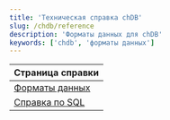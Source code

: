 ```yaml
---
title: 'Техническая справка chDB'
slug: /chdb/reference
description: 'Форматы данных для chDB'
keywords: ['chdb', 'форматы данных']
---
```


| Страница справки       |
|----------------------|
| [Форматы данных](/chdb/reference/data-formats)  |
| [Справка по SQL](/chdb/reference/sql-reference) |

